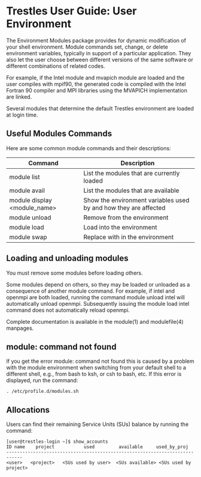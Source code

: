 Trestles User Guide: User Environment
=====================================
The Environment Modules package provides for dynamic modification of your shell environment. Module commands set, change, or delete environment variables, typically in support of a particular application. They also let the user choose between different versions of the same software or different combinations of related codes.

For example, if the Intel module and mvapich module are loaded and the user compiles with mpif90, the generated code is compiled with the Intel Fortran 90 compiler and MPI libraries using the MVAPICH implementation are linked.

Several modules that determine the default Trestles environment are loaded at login time.

Useful Modules Commands
-----------------------
Here are some common module commands and their descriptions:

Command                         |Description
--------------------------------|------------------------------
module list                     |List the modules that are currently loaded
module avail                    |List the modules that are available
module display <module_name>    |Show the environment variables used by <module name> and how they are affected
module unload <module name>     |Remove <module name> from the environment
module load <module name>       |Load <module name> into the environment
module swap <module one> <module two>   |Replace <module one> with <module two> in the environment

Loading and unloading modules
-----------------------------
You must remove some modules before loading others.

Some modules depend on others, so they may be loaded or unloaded as a consequence of another module command. For example, if intel and openmpi are both loaded, running the command module unload intel will automatically unload openmpi. Subsequently issuing the module load intel command does not automatically reload openmpi.

Complete documentation is available in the module(1) and modulefile(4) manpages.

module: command not found
-------------------------
If you get the error module: command not found this is caused by a problem with the module environment when switching from your default shell to a different shell, e.g., from bash to ksh, or csh to bash, etc. If this error is displayed, run the command:

    . /etc/profile.d/modules.sh

Allocations
-----------
Users can find their remaining Service Units (SUs) balance by running the command:

    [user@trestles-login ~]$ show_accounts
    ID name    project           used         available     used_by_proj
    ----------------------------------------------------------------------------
    <user>   <project>   <SUs used by user>  <SUs available> <SUs used by project>
